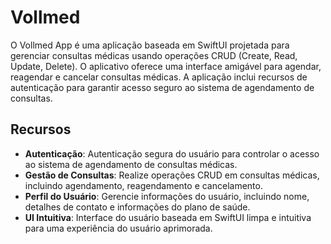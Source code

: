 # Vollmed

O Vollmed App é uma aplicação baseada em SwiftUI projetada para gerenciar consultas médicas usando operações CRUD (Create, Read, Update, Delete). O aplicativo oferece uma interface amigável para agendar, reagendar e cancelar consultas médicas. A aplicação inclui recursos de autenticação para garantir acesso seguro ao sistema de agendamento de consultas.

## Recursos

- **Autenticação**: Autenticação segura do usuário para controlar o acesso ao sistema de agendamento de consultas médicas.
- **Gestão de Consultas**: Realize operações CRUD em consultas médicas, incluindo agendamento, reagendamento e cancelamento.
- **Perfil do Usuário**: Gerencie informações do usuário, incluindo nome, detalhes de contato e informações do plano de saúde.
- **UI Intuitiva**: Interface do usuário baseada em SwiftUI limpa e intuitiva para uma experiência do usuário aprimorada.

